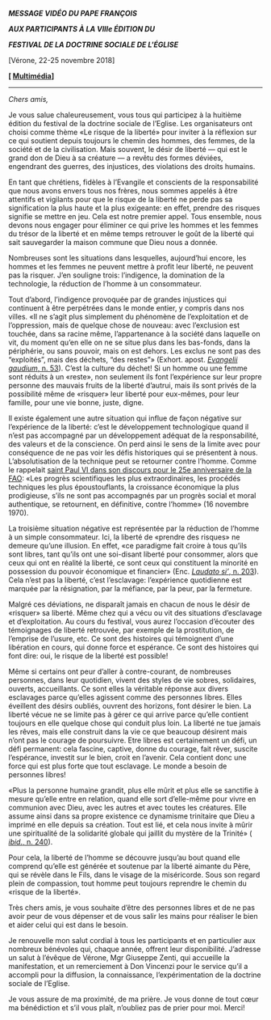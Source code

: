 ***MESSAGE VIDÉO DU PAPE FRANÇOIS***

***AUX PARTICIPANTS À LA VIIIe ÉDITION DU***

***FESTIVAL DE LA DOCTRINE SOCIALE DE L'ÉGLISE***

\[Vérone, 22-25 novembre 2018\]

**\[ [Multimédia](http://w2.vatican.va/content/francesco/fr/events/event.dir.html/content/vaticanevents/fr/2018/11/22/videomessaggio-dottrina-sociale.html)\]**

* * *

*Chers amis,*

Je vous salue chaleureusement, vous tous qui participez à la huitième édition du festival de la doctrine sociale de l’Eglise. Les organisateurs ont choisi comme thème «Le risque de la liberté» pour inviter à la réflexion sur ce qui soutient depuis toujours le chemin des hommes, des femmes, de la société et de la civilisation. Mais souvent, le désir de liberté — qui est le grand don de Dieu à sa créature — a revêtu des formes déviées, engendrant des guerres, des injustices, des violations des droits humains.

En tant que chrétiens, fidèles à l’Evangile et conscients de la responsabilité que nous avons envers tous nos frères, nous sommes appelés à être attentifs et vigilants pour que le risque de la liberté ne perde pas sa signification la plus haute et la plus exigeante: en effet, prendre des risques signifie se mettre en jeu. Cela est notre premier appel. Tous ensemble, nous devons nous engager pour éliminer ce qui prive les hommes et les femmes du trésor de la liberté et en même temps retrouver le goût de la liberté qui sait sauvegarder la maison commune que Dieu nous a donnée.

Nombreuses sont les situations dans lesquelles, aujourd’hui encore, les hommes et les femmes ne peuvent mettre à profit leur liberté, ne peuvent pas la risquer. J’en souligne trois: l’indigence, la domination de la technologie, la réduction de l’homme à un consommateur.

Tout d’abord, l’indigence provoquée par de grandes injustices qui continuent à être perpétrées dans le monde entier, y compris dans nos villes. «Il ne s’agit plus simplement du phénomène de l’exploitation et de l’oppression, mais de quelque chose de nouveau: avec l’exclusion est touchée, dans sa racine même, l’appartenance à la société dans laquelle on vit, du moment qu’en elle on ne se situe plus dans les bas-fonds, dans la périphérie, ou sans pouvoir, mais on est dehors. Les exclus ne sont pas des “exploités”, mais des déchets, “des restes”» (Exhort. apost. [*Evangelii gaudium*, n. 53](http://w2.vatican.va/content/francesco/fr/apost_exhortations/documents/papa-francesco_esortazione-ap_20131124_evangelii-gaudium.html#Non_à_une_économie_de_l’exclusion)). C’est la culture du déchet! Si un homme ou une femme sont réduits à un «reste», non seulement ils font l’expérience sur leur propre personne des mauvais fruits de la liberté d’autrui, mais ils sont privés de la possibilité même de «risquer» leur liberté pour eux-mêmes, pour leur famille, pour une vie bonne, juste, digne.

Il existe également une autre situation qui influe de façon négative sur l’expérience de la liberté: c’est le développement technologique quand il n’est pas accompagné par un développement adéquat de la responsabilité, des valeurs et de la conscience. On perd ainsi le sens de la limite avec pour conséquence de ne pas voir les défis historiques qui se présentent à nous. L’absolutisation de la technique peut se retourner contre l’homme. Comme le rappelait [saint Paul VI dans son discours pour le 25e anniversaire de la FAO](http://w2.vatican.va/content/paul-vi/fr/speeches/1970/documents/hf_p-vi_spe_19701116_xxv-istituzione-fao.html): «Les progrès scientifiques les plus extraordinaires, les procédés techniques les plus époustouflants, la croissance économique la plus prodigieuse, s’ils ne sont pas accompagnés par un progrès social et moral authentique, se retournent, en définitive, contre l’homme» (16 novembre 1970).

La troisième situation négative est représentée par la réduction de l’homme à un simple consommateur. Ici, la liberté de «prendre des risques» ne demeure qu’une illusion. En effet, «ce paradigme fait croire à tous qu’ils sont libres, tant qu’ils ont une soi-disant liberté pour consommer, alors que ceux qui ont en réalité la liberté, ce sont ceux qui constituent la minorité en possession du pouvoir économique et financier» (Enc. [*Laudato si’*, n. 203](http://w2.vatican.va/content/francesco/fr/encyclicals/documents/papa-francesco_20150524_enciclica-laudato-si.html#203.)). Cela n’est pas la liberté, c’est l’esclavage: l’expérience quotidienne est marquée par la résignation, par la méfiance, par la peur, par la fermeture.

Malgré ces déviations, ne disparaît jamais en chacun de nous le désir de «risquer» sa liberté. Même chez qui a vécu ou vit des situations d’esclavage et d’exploitation. Au cours du festival, vous aurez l’occasion d’écouter des témoignages de liberté retrouvée, par exemple de la prostitution, de l’emprise de l’usure, etc. Ce sont des histoires qui témoignent d’une libération en cours, qui donne force et espérance. Ce sont des histoires qui font dire: oui, le risque de la liberté est possible!

Même si certains ont peur d’aller à contre-courant, de nombreuses personnes, dans leur quotidien, vivent des styles de vie sobres, solidaires, ouverts, accueillants. Ce sont elles la véritable réponse aux divers esclavages parce qu’elles agissent comme des personnes libres. Elles éveillent des désirs oubliés, ouvrent des horizons, font désirer le bien. La liberté vécue ne se limite pas à gérer ce qui arrive parce qu’elle contient toujours en elle quelque chose qui conduit plus loin. La liberté ne tue jamais les rêves, mais elle construit dans la vie ce que beaucoup désirent mais n’ont pas le courage de poursuivre. Etre libres est certainement un défi, un défi permanent: cela fascine, captive, donne du courage, fait rêver, suscite l’espérance, investit sur le bien, croit en l’avenir. Cela contient donc une force qui est plus forte que tout esclavage. Le monde a besoin de personnes libres!

«Plus la personne humaine grandit, plus elle mûrit et plus elle se sanctifie à mesure qu’elle entre en relation, quand elle sort d’elle-même pour vivre en communion avec Dieu, avec les autres et avec toutes les créatures. Elle assume ainsi dans sa propre existence ce dynamisme trinitaire que Dieu a imprimé en elle depuis sa création. Tout est lié, et cela nous invite à mûrir une spiritualité de la solidarité globale qui jaillit du mystère de la Trinité» ( [*ibid*., n. 240](http://w2.vatican.va/content/francesco/fr/encyclicals/documents/papa-francesco_20150524_enciclica-laudato-si.html#240.)).

Pour cela, la liberté de l’homme se découvre jusqu’au bout quand elle comprend qu’elle est générée et soutenue par la liberté aimante du Père, qui se révèle dans le Fils, dans le visage de la miséricorde. Sous son regard plein de compassion, tout homme peut toujours reprendre le chemin du «risque de la liberté».

Très chers amis, je vous souhaite d’être des personnes libres et de ne pas avoir peur de vous dépenser et de vous salir les mains pour réaliser le bien et aider celui qui est dans le besoin.

Je renouvelle mon salut cordial à tous les participants et en particulier aux nombreux bénévoles qui, chaque année, offrent leur disponibilité. J’adresse un salut à l’évêque de Vérone, Mgr Giuseppe Zenti, qui accueille la manifestation, et un remerciement à Don Vincenzi pour le service qu’il a accompli pour la diffusion, la connaissance, l’expérimentation de la doctrine sociale de l’Eglise.

Je vous assure de ma proximité, de ma prière. Je vous donne de tout cœur ma bénédiction et s’il vous plaît, n’oubliez pas de prier pour moi. Merci!